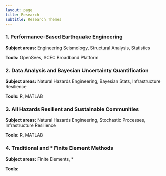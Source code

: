 ```yaml
---
layout: page
title: Research
subtitle: Research Themes
---
```


### 1. Performance-Based Earthquake Engineering

**Subject areas:** Engineering Seismology, Structural Analysis, Statistics

**Tools:** OpenSees, SCEC Broadband Platform

### 2. Data Analysis and Bayesian Uncertainty Quantification

**Subject areas:** Natural Hazards Engineering, Bayesian Stats, Infrastructure Resilience

**Tools:** R, MATLAB

### 3. All Hazards Resilient and Sustainable Communities

**Subject areas:** Natural Hazards Engineering, Stochastic Processes, Infrastructure Resilience

**Tools:** R, MATLAB

### 4. Traditional and * Finite Element Methods

**Subject areas:** Finite Elements, *

**Tools:** 
